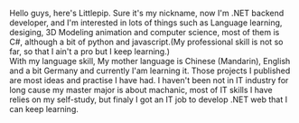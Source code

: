 <!---
FCv5/FCv5 is a ✨ special ✨ repository because its `README.md` (this file) appears on your GitHub profile.
You can click the Preview link to take a look at your changes.
--->

Hello guys, here's Littlepip. Sure it's my nickname, now I'm .NET backend developer, and I'm interested in lots of things such as Language learning, desiging,
3D Modeling animation and computer science, most of them is C#, although a bit of python and javascript.(My professional skill is not so far, so that I ain't a pro but I keep 
 learning.)  
With my language skill, My mother language is Chinese (Mandarin), English and a bit Germany and currently I'am learning it. Those projects I published
are most ideas and practise I have had. 
I haven't been not in IT industry for long cause my master major is about machanic, most of IT skills I have relies on my self-study, but finaly I got an IT job to develop .NET 
web that I can keep learning.
 
